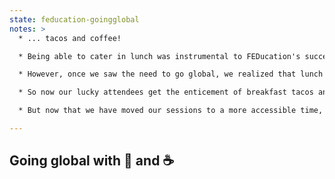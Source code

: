 ```yaml
---
state: feducation-goingglobal
notes: >
  * ... tacos and coffee!

  * Being able to cater in lunch was instrumental to FEDucation's success.  We were able to chat about code over food and everybody appreciated it.  It was an extra enticement to get people to come!

  * However, once we saw the need to go global, we realized that lunch time sessions weren't going to work anymore - in order to include our listeners from across the pond, we needed to move the time to the morning.

  * So now our lucky attendees get the enticement of breakfast tacos and coffee - something our call-in audience is always jealous of!

  * But now that we have moved our sessions to a more accessible time, we have have doubled our listening audience.  People call in from Dublin, Boebligen and Hursely to name a few.

---
```

## Going global with 🌮 and ☕️
